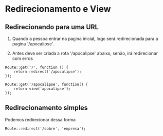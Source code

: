 # Redirecionamento e View

## Redirecionando para uma URL

1. Quando a pessoa entrar na pagina inicial, logo será redirecionada para a pagina '/apocalipse'.

2. Antes deve ser criada a rota '/apocalipse' abaixo, senão, irá redirecionar com erros
```
Route::get('/', function () {
    return redirect('/apocalipse');
});

Route::get('/apocalipse', function() {
    return view('apocalipse');
});
```

## Redirecionamento simples

Podemos redirecionar dessa forma
```
Route::redirect('/sobre', 'empresa');
```